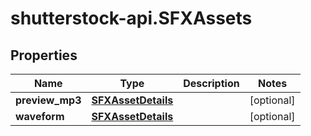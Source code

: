 # shutterstock-api.SFXAssets

## Properties
Name | Type | Description | Notes
------------ | ------------- | ------------- | -------------
**preview_mp3** | [**SFXAssetDetails**](SFXAssetDetails.md) |  | [optional] 
**waveform** | [**SFXAssetDetails**](SFXAssetDetails.md) |  | [optional] 



